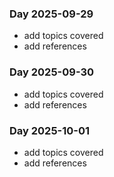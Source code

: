 ### Day 2025-09-29
- add topics covered
- add references

### Day 2025-09-30
- add topics covered
- add references

### Day 2025-10-01
- add topics covered
- add references
